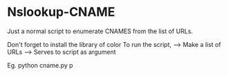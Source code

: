 # Nslookup-CNAME
Just a normal script to enumerate CNAMES from the list of URLs.

Don't forget to install the library of color
To run the script, 
--> Make a list of URLs
--> Serves to script as argument

Eg.
python cname.py <FILENAME>
p

